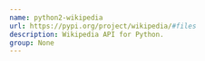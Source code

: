 ```yaml
---
name: python2-wikipedia
url: https://pypi.org/project/wikipedia/#files
description: Wikipedia API for Python.
group: None
---
```

